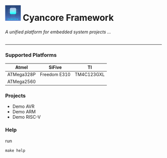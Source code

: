# ![Cyancore](./docs/pics/cyancore_50x50.png)  Cyancore Framework
###### *A unified platform for embedded system projects ...*
---

### Supported Platforms


| Atmel      | SiFive       | TI           |
| ---------- | ------------ | ------------ |
| ATMega328P | Freedom E310 |  TM4C123GXL  |
| ATMega2560 |

### Projects

* Demo AVR
* Demo ARM
* Demo RISC-V

### Help
run
```
make help
```
